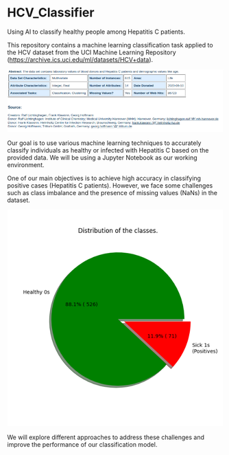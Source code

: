 # HCV_Classifier

Using AI to classify healthy people among Hepatitis C patients.

This repository contains a machine learning classification task applied to the HCV dataset from the UCI Machine Learning Repository (https://archive.ics.uci.edu/ml/datasets/HCV+data).

![HCV Information](Information_HCV.png)

Our goal is to use various machine learning techniques to accurately classify individuals as healthy or infected with Hepatitis C based on the provided data. We will be using a Jupyter Notebook as our working environment.

One of our main objectives is to achieve high accuracy in classifying positive cases (Hepatitis C patients). However, we face some challenges such as class imbalance and the presence of missing values (NaNs) in the dataset.

![Distribution of the classes](Distribution_classes.png)

We will explore different approaches to address these challenges and improve the performance of our classification model.